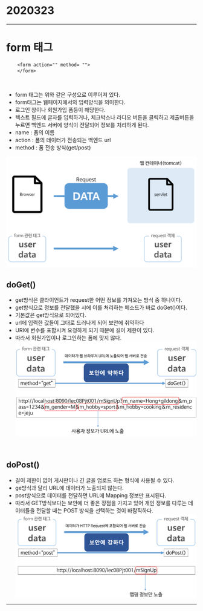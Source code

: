 # 2020323
---
# form 태그
~~~
	<form action="" method= "">
	</form>
~~~
<br>
  
* form 태그는 위와 같은 구성으로 이루어져 있다.
* form태그는 웹페이지에서의 입력양식을 의미한다.
* 로그인 창이나 회원가입 폼등이 해당한다.
* 텍스트 필드에 글자를 입력하거나, 체크박스나 라디오 버튼을 클릭하고 제출버튼을 누르면 백엔드 서버에 양식이 전달되어 정보를 처리하게 된다.
* name : 폼의 이름
* action : 폼의 데이터가 전송되는 백엔드 url
* method : 폼 전송 방식(get/post)

![alt](form.png)
<br>

## doGet()

* get방식은 클라이언트가 request한 어떤 정보를 가져오는 방식 중 하나이다.
* get방식으로 정보를 전달했을 시에 이를 처리하는 메소드가 바로 doGet()이다.
* 기본값은 get방식으로 되어있다.
* url에 입력한 값들이 그대로 드러나게 되어 보안에 취약하다
* URI에 변수를 포함시켜 요청하게 되기 때문에 길이 제한이 있다.
* 따라서 회원가입이나 로그인하는 폼에 맞지 않다.
![alt](get.png)

<br>

## doPost()
* 길이 제한이 없어 게시판이나 긴 글을 업로드 하는 형식에 사용될 수 있다.
* ge방식과 달리 URL에 데이터가 노출되지 않는다.
* post방식으로 데이터를 전달하면 URL에 Mapping 정보만 표시된다.
* 따라서 GET방식보다는 보안에 더 좋은 장점을 가지고 있어 개인 정보를 다루는 데이터들을 전달할 때는 POST 방식을 선택하는 것이 바람직하다.
![alt](post.png)
---